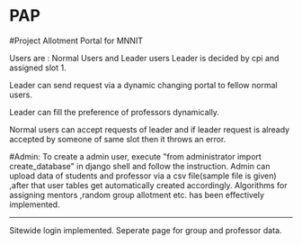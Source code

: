 # PAP

#Project Allotment Portal for MNNIT

Users are : 
Normal Users and Leader users
Leader is decided by cpi and assigned slot 1.

Leader can send request via a dynamic changing portal to fellow normal users.

Leader can fill the preference of professors dynamically.

Normal users can accept requests of leader and if leader request is already accepted by someone of same slot then it throws an error.


#Admin:
To create a admin user, execute "from administrator import create_database" in django shell and follow the instruction.
Admin can upload data of students and professor via a csv file(sample file is given) ,after that user tables get automatically created accordingly.
Algorithms for assigning mentors ,random group allotment etc. has been effectively implemented.


***
Sitewide login implemented.
Seperate page for group and professor data.
